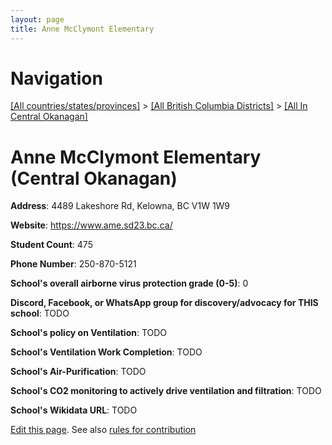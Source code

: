 ```yaml
---
layout: page
title: Anne McClymont Elementary
---
```

# Navigation

[[All countries/states/provinces]](../../..) > [[All British Columbia Districts]](../..) > [[All In Central Okanagan]](..)

# Anne McClymont Elementary (Central Okanagan)

**Address**: 4489 Lakeshore Rd, Kelowna, BC V1W 1W9

**Website**: <https://www.ame.sd23.bc.ca/>

**Student Count**: 475

**Phone Number**: 250-870-5121

**School's overall airborne virus protection grade (0-5)**: 0

**Discord, Facebook, or WhatsApp group for discovery/advocacy for THIS school**: TODO

**School's policy on Ventilation**: TODO

**School's Ventilation Work Completion**: TODO

**School's Air-Purification**: TODO

**School's CO2 monitoring to actively drive ventilation and filtration**: TODO

**School's Wikidata URL**: TODO


[Edit this page](https://github.com/ventilate-schools/BC/edit/main/./Central_Okanagan/Anne_McClymont_Elementary.md). See also [rules for contribution](../../../contribution-rules/)